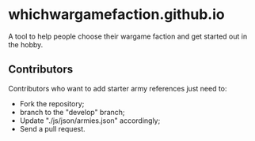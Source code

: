 # whichwargamefaction.github.io
A tool to help people choose their wargame faction and get started out in the hobby.

## Contributors
Contributors who want to add starter army references just need to:
* Fork the repository;
* branch to the "develop" branch;
* Update "./js/json/armies.json" accordingly;
* Send a pull request.